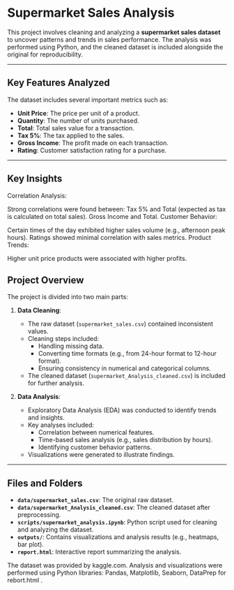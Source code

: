 # Supermarket Sales Analysis

This project involves cleaning and analyzing a **supermarket sales dataset** to uncover patterns and trends in sales performance.
 The analysis was performed using Python, and the cleaned dataset is included alongside the original for reproducibility.

---

## Key Features Analyzed
The dataset includes several important metrics such as:
- **Unit Price**: The price per unit of a product.
- **Quantity**: The number of units purchased.
- **Total**: Total sales value for a transaction.
- **Tax 5%**: The tax applied to the sales.
- **Gross Income**: The profit made on each transaction.
- **Rating**: Customer satisfaction rating for a purchase.

---

## Key Insights

Correlation Analysis:

Strong correlations were found between:
Tax 5% and Total (expected as tax is calculated on total sales).
Gross Income and Total.
Customer Behavior:

Certain times of the day exhibited higher sales volume (e.g., afternoon peak hours).
Ratings showed minimal correlation with sales metrics.
Product Trends:

Higher unit price products were associated with higher profits.
## Project Overview

The project is divided into two main parts:

1. **Data Cleaning**:
   - The raw dataset (`supermarket_sales.csv`) contained inconsistent values.
   - Cleaning steps included:
     - Handling missing data.
     - Converting time formats (e.g., from 24-hour format to 12-hour format).
     - Ensuring consistency in numerical and categorical columns.
   - The cleaned dataset (`supermarket_Analysis_cleaned.csv`) is included for further analysis.

2. **Data Analysis**:
   - Exploratory Data Analysis (EDA) was conducted to identify trends and insights.
   - Key analyses included:
     - Correlation between numerical features.
     - Time-based sales analysis (e.g., sales distribution by hours).
     - Identifying customer behavior patterns.
   - Visualizations were generated to illustrate findings.

---

## Files and Folders

- **`data/supermarket_sales.csv`**: The original raw dataset.
- **`data/supermarket_Analysis_cleaned.csv`**: The cleaned dataset after preprocessing.
- **`scripts/supermarket_analysis.ipynb`**: Python script used for cleaning and analyzing the dataset.
- **`outputs/`**: Contains visualizations and analysis results (e.g., heatmaps, bar plot).
- **`report.html`**: Interactive report summarizing the analysis.


The dataset was provided by kaggle.com.
Analysis and visualizations were performed using Python libraries: Pandas, Matplotlib, Seaborn, DataPrep for rebort.html .

